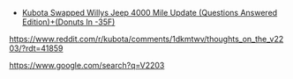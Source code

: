 - [Kubota Swapped Willys Jeep 4000 Mile Update (Questions Answered Edition)+(Donuts In -35F)](https://youtu.be/RosMs21Jra0)

https://www.reddit.com/r/kubota/comments/1dkmtwv/thoughts_on_the_v2203/?rdt=41859

https://www.google.com/search?q=V2203
